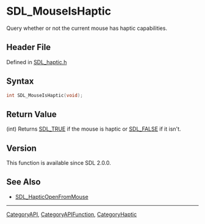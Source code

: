 # SDL_MouseIsHaptic

Query whether or not the current mouse has haptic capabilities.

## Header File

Defined in [SDL_haptic.h](https://github.com/libsdl-org/SDL/blob/SDL2/include/SDL_haptic.h)

## Syntax

```c
int SDL_MouseIsHaptic(void);
```

## Return Value

(int) Returns [SDL_TRUE](SDL_TRUE) if the mouse is haptic or
[SDL_FALSE](SDL_FALSE) if it isn't.

## Version

This function is available since SDL 2.0.0.

## See Also

- [SDL_HapticOpenFromMouse](SDL_HapticOpenFromMouse)

----
[CategoryAPI](CategoryAPI), [CategoryAPIFunction](CategoryAPIFunction), [CategoryHaptic](CategoryHaptic)

